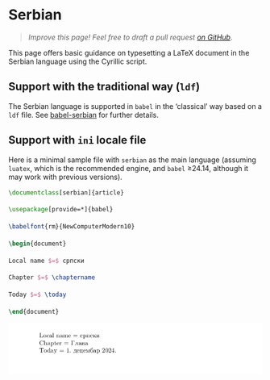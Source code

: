 # Serbian

<blockquote>
  <p><em>Improve this page! Feel free to draft a pull request <a href="https://github.com/latex3/babel/tree/docs/docs">on GitHub</a></em>.</p>
</blockquote>

This page offers basic guidance on typesetting a LaTeX document in the
Serbian language using the Cyrillic script.

## Support with the traditional way (`ldf`)

The Serbian language is supported in `babel` in the ‘classical’ way
based on a `ldf` file. See [babel-serbian](https://ctan.org/pkg/babel-serbian)
for further details.

## Support with `ini` locale file

Here is a minimal sample file with `serbian` as the main language
(assuming `luatex`, which is the recommended engine, and `babel` ≥24.14,
although it may work with previous versions).

```tex
\documentclass[serbian]{article}

\usepackage[provide=*]{babel}

\babelfont{rm}{NewComputerModern10}

\begin{document}

Local name $=$ српски

Chapter $=$ \chaptername

Today $=$ \today

\end{document}
```

![](../media/locale-serbian.png)